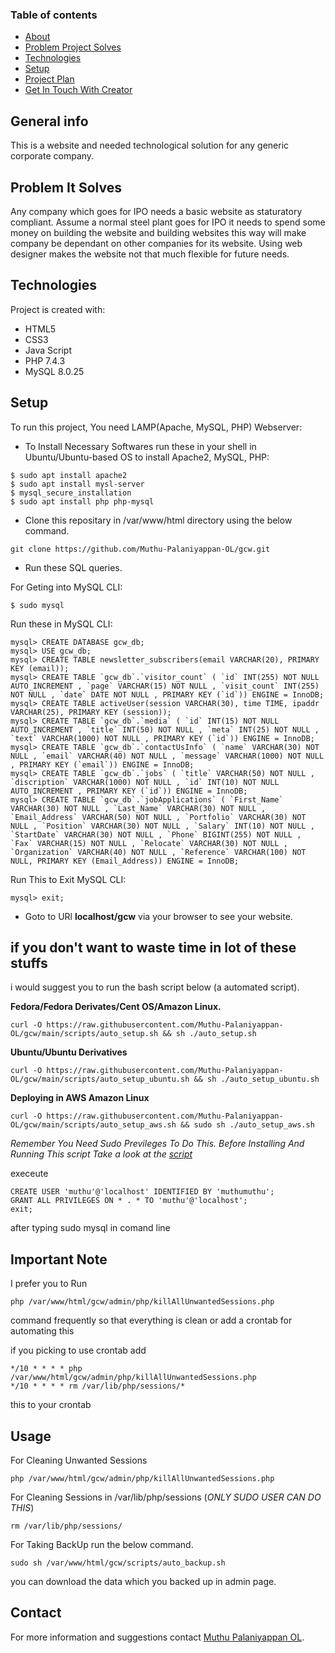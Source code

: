 ### Table of contents
* [About](#general-info)
* [Problem Project Solves](#problem-it-solves)
* [Technologies](#technologies)
* [Setup](#setup)
* [Project Plan](#project-plan)
* [Get In Touch With Creator](#contact)

## General info
This is a website and needed technological solution for any generic corporate company.

## Problem It Solves
Any company which goes for IPO needs a basic website as staturatory compliant.
Assume a normal steel plant goes for IPO it needs to spend some money on building the website and building websites this way will make company be dependant on other companies for its website.
Using web designer makes the website not that much flexible for future needs.
 
## Technologies
Project is created with:
* HTML5
* CSS3
* Java Script
* PHP 7.4.3
* MySQL 8.0.25
	
## Setup
To run this project, You need LAMP(Apache, MySQL, PHP) Webserver:

 - To Install Necessary Softwares run these in your shell in Ubuntu/Ubuntu-based OS to install Apache2, MySQL, PHP:

 ```
 $ sudo apt install apache2
 $ sudo apt install mysl-server
 $ mysql_secure_installation
 $ sudo apt install php php-mysql
 ```
 
 - Clone this repositary in /var/www/html directory using the below command.
 
 ```
 git clone https://github.com/Muthu-Palaniyappan-OL/gcw.git
 ```
 
 - Run these SQL queries.

 For Geting into MySQL CLI:

 ```
 $ sudo mysql
 ```
 Run these in MySQL CLI:

 ```
 mysql> CREATE DATABASE gcw_db;
 mysql> USE gcw_db;
 mysql> CREATE TABLE newsletter_subscribers(email VARCHAR(20), PRIMARY KEY (email));
 mysql> CREATE TABLE `gcw_db`.`visitor_count` ( `id` INT(255) NOT NULL AUTO_INCREMENT , `page` VARCHAR(15) NOT NULL , `visit_count` INT(255) NOT NULL , `date` DATE NOT NULL , PRIMARY KEY (`id`)) ENGINE = InnoDB;
 mysql> CREATE TABLE activeUser(session VARCHAR(30), time TIME, ipaddr VARCHAR(25), PRIMARY KEY (session));
 mysql> CREATE TABLE `gcw_db`.`media` ( `id` INT(15) NOT NULL AUTO_INCREMENT , `title` INT(50) NOT NULL , `meta` INT(25) NOT NULL , `text` VARCHAR(1000) NOT NULL , PRIMARY KEY (`id`)) ENGINE = InnoDB;
 mysql> CREATE TABLE `gcw_db`.`contactUsInfo` ( `name` VARCHAR(30) NOT NULL , `email` VARCHAR(40) NOT NULL , `message` VARCHAR(1000) NOT NULL , PRIMARY KEY (`email`)) ENGINE = InnoDB;
 mysql> CREATE TABLE `gcw_db`.`jobs` ( `title` VARCHAR(50) NOT NULL , `discription` VARCHAR(1000) NOT NULL , `id` INT(10) NOT NULL AUTO_INCREMENT , PRIMARY KEY (`id`)) ENGINE = InnoDB;
 mysql> CREATE TABLE `gcw_db`.`jobApplications` ( `First_Name` VARCHAR(30) NOT NULL , `Last_Name` VARCHAR(30) NOT NULL , `Email_Address` VARCHAR(50) NOT NULL , `Portfolio` VARCHAR(30) NOT NULL , `Position` VARCHAR(30) NOT NULL , `Salary` INT(10) NOT NULL , `StartDate` VARCHAR(30) NOT NULL , `Phone` BIGINT(255) NOT NULL , `Fax` VARCHAR(15) NOT NULL , `Relocate` VARCHAR(30) NOT NULL , `Organization` VARCHAR(40) NOT NULL , `Reference` VARCHAR(100) NOT NULL, PRIMARY KEY (Email_Address)) ENGINE = InnoDB;
 ```
 Run This to Exit MySQL CLI:
 
 ```
 mysql> exit;
 ```

 - Goto to URl **localhost/gcw** via your browser to see your website.


 ## if you don't want to waste time in lot of these stuffs
 i would suggest you to run the bash script below (a automated script).

 **Fedora/Fedora Derivates/Cent OS/Amazon Linux.**

 ```
 curl -O https://raw.githubusercontent.com/Muthu-Palaniyappan-OL/gcw/main/scripts/auto_setup.sh && sh ./auto_setup.sh
 ```

 **Ubuntu/Ubuntu Derivatives**

 ```
 curl -O https://raw.githubusercontent.com/Muthu-Palaniyappan-OL/gcw/main/scripts/auto_setup_ubuntu.sh && sh ./auto_setup_ubuntu.sh
 ```
 
 **Deploying in AWS Amazon Linux**

 ```
 curl -O https://raw.githubusercontent.com/Muthu-Palaniyappan-OL/gcw/main/scripts/auto_setup_aws.sh && sudo sh ./auto_setup_aws.sh
 ```

 *Remember You Need Sudo Previleges To Do This. Before Installing And Running This script Take a look at the [script](scripts/auto_setup.sh)*

 execeute 
```
CREATE USER 'muthu'@'localhost' IDENTIFIED BY 'muthumuthu';
GRANT ALL PRIVILEGES ON * . * TO 'muthu'@'localhost';
exit;
```
after typing sudo mysql in comand line


 ## Important Note
 I prefer you to Run 
 ```
 php /var/www/html/gcw/admin/php/killAllUnwantedSessions.php
 ```
 command frequently so that everything is clean or add a crontab for automating this

 if you picking to use crontab add
 ```
 */10 * * * * php /var/www/html/gcw/admin/php/killAllUnwantedSessions.php
 */10 * * * * rm /var/lib/php/sessions/*
 ```
 this to your crontab

 ## Usage

 For Cleaning Unwanted Sessions
 ```
 php /var/www/html/gcw/admin/php/killAllUnwantedSessions.php
 ```

 For Cleaning Sessions in /var/lib/php/sessions (*ONLY SUDO USER CAN DO THIS*)
 ```
 rm /var/lib/php/sessions/
 ```

 For Taking BackUp run the below command.
 ```
 sudo sh /var/www/html/gcw/scripts/auto_backup.sh
 ```

 you can download the data which you backed up in admin page.
 
 ## Contact
 
 For more information and suggestions contact [Muthu Palaniyappan OL](mailto:muthu892542@gmail.com).
